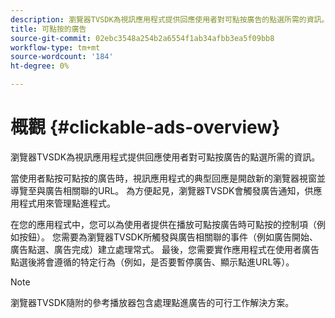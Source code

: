 ```yaml
---
description: 瀏覽器TVSDK為視訊應用程式提供回應使用者對可點按廣告的點選所需的資訊。
title: 可點按的廣告
source-git-commit: 02ebc3548a254b2a6554f1ab34afbb3ea5f09bb8
workflow-type: tm+mt
source-wordcount: '184'
ht-degree: 0%

---
```


# 概觀 {#clickable-ads-overview}

瀏覽器TVSDK為視訊應用程式提供回應使用者對可點按廣告的點選所需的資訊。

當使用者點按可點按的廣告時，視訊應用程式的典型回應是開啟新的瀏覽器視窗並導覽至與廣告相關聯的URL。 為方便起見，瀏覽器TVSDK會觸發廣告通知，供應用程式用來管理點進程式。

在您的應用程式中，您可以為使用者提供在播放可點按廣告時可點按的控制項（例如按鈕）。 您需要為瀏覽器TVSDK所觸發與廣告相關聯的事件（例如廣告開始、廣告點選、廣告完成）建立處理常式。 最後，您需要實作應用程式在使用者廣告點選後將會遵循的特定行為（例如，是否要暫停廣告、顯示點進URL等）。

>[!NOTE]
>
>瀏覽器TVSDK隨附的參考播放器包含處理點進廣告的可行工作解決方案。
